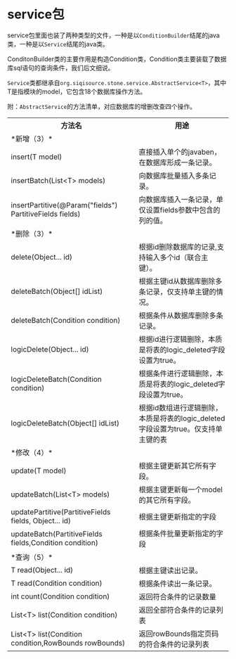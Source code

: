 # service包

service包里面也装了两种类型的文件，一种是以`ConditionBuilder`结尾的java类，一种是以`Service`结尾的java类。

ConditonBuilder类的主要作用是构造Condition类，Condition类主要装载了数据库sql语句的查询条件，我们后文细说。

`Service`类都继承自`org.siqisource.stone.service.AbstractService<T>`，其中T是指模块的model，它包含18个数据库操作方法。

附：`AbstractService`的方法清单，对应数据库的增删改查四个操作。

<table>
    <tr>
    <th>方法名</th><th>用途</th>
    </tr>
    <tr>
    <td>
    *新增（3）*
    </td>
    <td>
    </td>
    </tr>
    <tr>
    <td> insert(T model)</td>
    <td>直接插入单个的javaben，在数据库形成一条记录。</td>
    </tr>
    <tr>
    <td>insertBatch(List&lt;T> models)</td>
    <td>向数据库批量插入多条记录。</td>
    </tr>
    <tr>
    <td>insertPartitive(@Param("fields") PartitiveFields fields)</td>
    <td>向数据库插入一条记录，单仅设置fields参数中包含的列的值。</td>
    </tr>
    <tr>
    <td>
    *删除（3）*
    </td>
    <td>
    </td>
    </tr>
    <tr>
    <td> delete(Object... id)</td>
    <td>根据id删除数据库的记录,支持输入多个id（联合主键）。</td>
    </tr>
    <tr>
    <td>deleteBatch(Object[] idList)</td>
    <td>根据主键id从数据库删除多条记录，仅支持单主键的情况。</td>
    </tr>
    <tr>
    <td>deleteBatch(Condition condition)</td>
    <td>根据条件从数据库删除多条记录。</td>
    </tr>
    <tr>
    <td>logicDelete(Object... id)</td>
    <td>根据id进行逻辑删除，本质是将表的logic_deleted字段设置为true。</td>
    </tr>
    <tr>
    <td>logicDeleteBatch(Condition condition) </td>
    <td>根据条件进行逻辑删除，本质是将表的logic_deleted字段设置为true。</td>
    </tr>
    <tr>
    <td>logicDeleteBatch(Object[] idList)</td>
    <td>根据id数组进行逻辑删除，本质是将表的logic_deleted字段设置为true。仅支持单主键的表</td>
    </tr>
    <tr>
    <td>
    *修改（4）*
    </td>
    <td>
    </td>
    <tr>
    <td> update(T model)</td>
    <td>根据主键更新其它所有字段。</td>
    </tr>
     <tr>
    <td> updateBatch(List&lt;T> models)</td>
    <td>根据主键更新每一个model的其它所有字段。</td>
    </tr>
    <tr>
    <td>updatePartitive(PartitiveFields fields, Object... id)</td>
    <td>根据主键更新指定的字段</td>
    </tr>
    <tr>
    <td>updateBatch(PartitiveFields fields,Condition condition)</td>
    <td>根据条件批量更新指定的字段</td>
    </tr>
    <tr>
    <td>
    *查询（5）*
    </td>
    <td>
    </td>
    <tr>
    <tr>
    <td>T read(Object... id)</td>
    <td>根据主键读出记录。</td>
    </tr>
    <tr>
    <td>T read(Condition condition)</td>
    <td>根据条件读出一条记录。</td>
    </tr>
    <tr>
    <td>int count(Condition condition)</td>
    <td>返回符合条件的记录数量</td>
    </tr>
    <tr>
    <td>List&lt;T> list(Condition condition)</td>
    <td>返回全部符合条件的记录列表</td>
    </tr>
    <tr>
    <td>List&lt;T> list(Condition condition,RowBounds rowBounds)</td>
    <td>返回rowBounds指定页码的符合条件的记录列表</td>
    </tr>
</tbale>